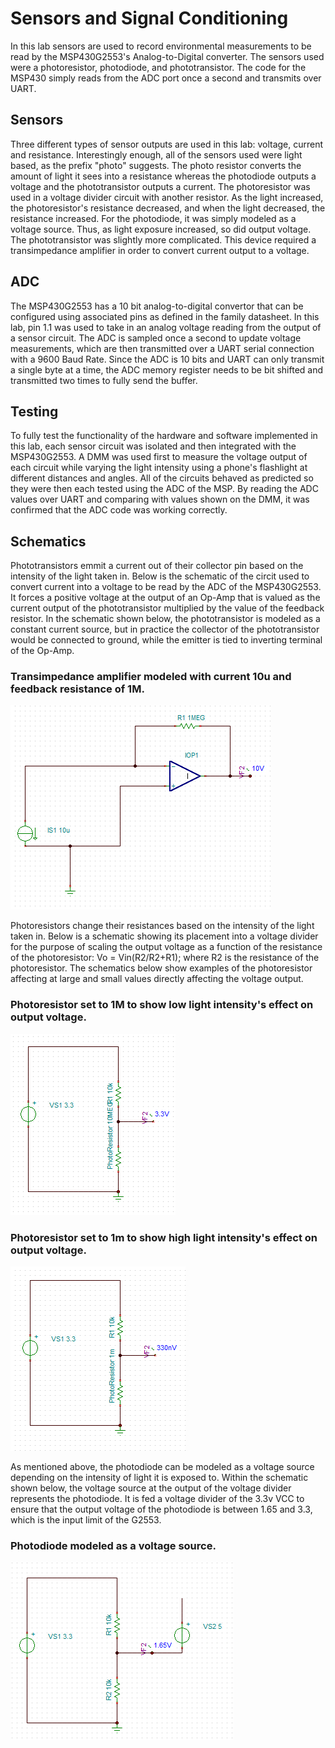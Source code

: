 # Sensors and Signal Conditioning

In this lab sensors are used to record environmental measurements to be read by the MSP430G2553's Analog-to-Digital converter. The sensors used were a photoresistor, photodiode, and phototransistor. The code for the MSP430 simply reads from the ADC port once a second and transmits over UART.

## Sensors

Three different types of sensor outputs are used in this lab: voltage, current and resistance. Interestingly enough, all of the sensors used were light based, as the prefix "photo" suggests. The photo resistor converts the amount of light it sees into a resistance whereas the photodiode outputs a voltage and the phototransistor outputs a current. The photoresistor was used in a voltage divider circuit with another resistor. As the light increased, the photoresistor's resistance decreased, and when the light decreased, the resistance increased. For the photodiode, it was simply modeled as a voltage source. Thus, as light exposure increased, so did output voltage. The phototransistor was slightly more complicated. This device required a transimpedance amplifier in order to convert current output to a voltage. 

## ADC

The MSP430G2553 has a 10 bit analog-to-digital convertor that can be configured using associated pins as defined in the family datasheet. In this lab, pin 1.1 was used to take in an analog voltage reading from the output of a sensor circuit. The ADC is sampled once a second to update voltage measurements, which are then transmitted over a UART serial connection with a 9600 Baud Rate. Since the ADC is 10 bits and UART can only transmit a single byte at a time, the ADC memory register needs to be bit shifted and transmitted two times to fully send the buffer.

## Testing

To fully test the functionality of the hardware and software implemented in this lab, each sensor circuit was isolated and then integrated with the MSP430G2553. A DMM was used first to measure the voltage output of each circuit while varying the light intensity using a phone's flashlight at different distances and angles. All of the circuits behaved as predicted so they were then each tested using the ADC of the MSP. By reading the ADC values over UART and comparing with values shown on the DMM, it was confirmed that the ADC code was working correctly.

## Schematics

Phototransistors emmit a current out of their collector pin based on the intensity of the light taken in. Below is the schematic of the circit used to convert current into a voltage to be read by the ADC of the MSP430G2553. It forces a positive voltage at the output of an Op-Amp that is valued as the current output of the phototransistor multiplied by the value of the feedback resistor. In the schematic shown below, the phototransistor is modeled as a constant current source, but in practice the collector of the phototransistor would be connected to ground, while the emitter is tied to inverting terminal of the Op-Amp.

### Transimpedance amplifier modeled with current 10u and feedback resistance of 1M.
![alt text](https://github.com/RU09342/lab-5-sensing-the-world-around-you-hastings-quinn/blob/master/Sensors%20and%20Signal%20Conditioning/Current2VPNG.PNG)

Photoresistors change their resistances based on the intensity of the light taken in. Below is a schematic showing its placement into a voltage divider for the purpose of scaling the output voltage as a function of the resistance of the photoresistor: Vo = Vin(R2/R2+R1); where R2 is the resistance of the photoresistor. The schematics below show examples of the photoresistor affecting at large and small values directly affecting the voltage output.

### Photoresistor set to 1M to show low light intensity's effect on output voltage.
![alt text](https://github.com/RU09342/lab-5-sensing-the-world-around-you-hastings-quinn/blob/master/Sensors%20and%20Signal%20Conditioning/R2VVHigh.PNG)

### Photoresistor set to 1m to show high light intensity's effect on output voltage.
![alt text](https://github.com/RU09342/lab-5-sensing-the-world-around-you-hastings-quinn/blob/master/Sensors%20and%20Signal%20Conditioning/R2VVLowPNG.PNG)

As mentioned above, the photodiode can be modeled as a voltage source depending on the intensity of light it is exposed to. Within the schematic shown below, the voltage source at the output of the voltage divider represents the photodiode. It is fed a voltage divider of the 3.3v VCC to ensure that the output voltage of the photodiode is between 1.65 and 3.3, which is the input limit of the G2553. 

### Photodiode modeled as a voltage source.

![alt text](https://github.com/RU09342/lab-5-sensing-the-world-around-you-hastings-quinn/blob/master/Sensors%20and%20Signal%20Conditioning/V2VSchematic.PNG)
